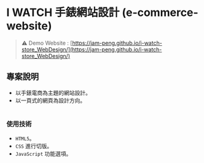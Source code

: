  # I WATCH 手錶網站設計 (e-commerce-website)
>⚠ Demo Website : [https://jam-peng.github.io/i-watch-store_WebDesign/](https://jam-peng.github.io/i-watch-store_WebDesign/)

## 專案說明
- 以手錶電商為主題的網站設計。
- 以一頁式的網頁為設計方向。

#
### 使用技術
- `HTML5`。
- `CSS` 進行切版。
- `JavaScript` 功能選項。
